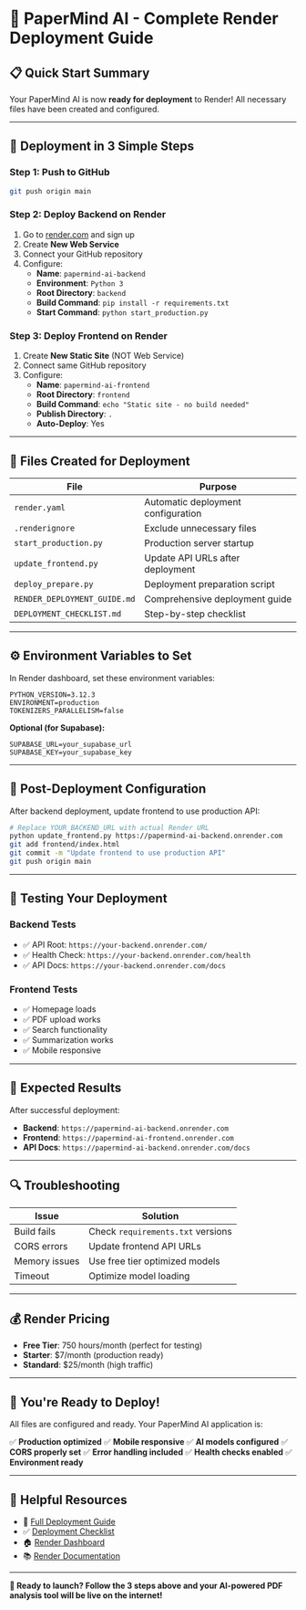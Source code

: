 # 🚀 PaperMind AI - Complete Render Deployment Guide

## 📋 **Quick Start Summary**

Your PaperMind AI is now **ready for deployment** to Render! All necessary files have been created and configured.

---

## 🎯 **Deployment in 3 Simple Steps**

### **Step 1: Push to GitHub**
```bash
git push origin main
```

### **Step 2: Deploy Backend on Render**
1. Go to [render.com](https://render.com) and sign up
2. Create **New Web Service**
3. Connect your GitHub repository
4. Configure:
   - **Name**: `papermind-ai-backend`
   - **Environment**: `Python 3`
   - **Root Directory**: `backend`
   - **Build Command**: `pip install -r requirements.txt`
   - **Start Command**: `python start_production.py`

### **Step 3: Deploy Frontend on Render**
1. Create **New Static Site** (NOT Web Service)
2. Connect same GitHub repository
3. Configure:
   - **Name**: `papermind-ai-frontend`
   - **Root Directory**: `frontend`
   - **Build Command**: `echo "Static site - no build needed"`
   - **Publish Directory**: `.`
   - **Auto-Deploy**: Yes

---

## 📁 **Files Created for Deployment**

| File | Purpose |
|------|---------|
| `render.yaml` | Automatic deployment configuration |
| `.renderignore` | Exclude unnecessary files |
| `start_production.py` | Production server startup |
| `update_frontend.py` | Update API URLs after deployment |
| `deploy_prepare.py` | Deployment preparation script |
| `RENDER_DEPLOYMENT_GUIDE.md` | Comprehensive deployment guide |
| `DEPLOYMENT_CHECKLIST.md` | Step-by-step checklist |

---

## ⚙️ **Environment Variables to Set**

In Render dashboard, set these environment variables:

```
PYTHON_VERSION=3.12.3
ENVIRONMENT=production
TOKENIZERS_PARALLELISM=false
```

**Optional (for Supabase):**
```
SUPABASE_URL=your_supabase_url
SUPABASE_KEY=your_supabase_key
```

---

## 🔧 **Post-Deployment Configuration**

After backend deployment, update frontend to use production API:

```bash
# Replace YOUR_BACKEND_URL with actual Render URL
python update_frontend.py https://papermind-ai-backend.onrender.com
git add frontend/index.html
git commit -m "Update frontend to use production API"
git push origin main
```

---

## 🧪 **Testing Your Deployment**

### **Backend Tests**
- ✅ API Root: `https://your-backend.onrender.com/`
- ✅ Health Check: `https://your-backend.onrender.com/health`
- ✅ API Docs: `https://your-backend.onrender.com/docs`

### **Frontend Tests**
- ✅ Homepage loads
- ✅ PDF upload works
- ✅ Search functionality
- ✅ Summarization works
- ✅ Mobile responsive

---

## 🎯 **Expected Results**

After successful deployment:

- **Backend**: `https://papermind-ai-backend.onrender.com`
- **Frontend**: `https://papermind-ai-frontend.onrender.com`
- **API Docs**: `https://papermind-ai-backend.onrender.com/docs`

---

## 🔍 **Troubleshooting**

| Issue | Solution |
|-------|----------|
| Build fails | Check `requirements.txt` versions |
| CORS errors | Update frontend API URLs |
| Memory issues | Use free tier optimized models |
| Timeout | Optimize model loading |

---

## 💰 **Render Pricing**

- **Free Tier**: 750 hours/month (perfect for testing)
- **Starter**: $7/month (production ready)
- **Standard**: $25/month (high traffic)

---

## 🎉 **You're Ready to Deploy!**

All files are configured and ready. Your PaperMind AI application is:

✅ **Production optimized**
✅ **Mobile responsive** 
✅ **AI models configured**
✅ **CORS properly set**
✅ **Error handling included**
✅ **Health checks enabled**
✅ **Environment ready**

---

## 🔗 **Helpful Resources**

- 📖 [Full Deployment Guide](./RENDER_DEPLOYMENT_GUIDE.md)
- ✅ [Deployment Checklist](./DEPLOYMENT_CHECKLIST.md)
- 🏠 [Render Dashboard](https://dashboard.render.com)
- 📚 [Render Documentation](https://render.com/docs)

---

**🚀 Ready to launch? Follow the 3 steps above and your AI-powered PDF analysis tool will be live on the internet!**
